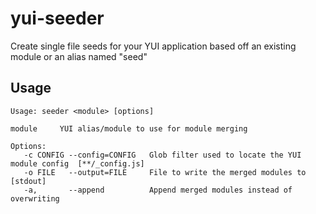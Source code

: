 yui-seeder
==========

Create single file seeds for your YUI application based off an existing module or an alias named "seed"

## Usage ##

```
Usage: seeder <module> [options]

module     YUI alias/module to use for module merging

Options:
   -c CONFIG --config=CONFIG   Glob filter used to locate the YUI module config  [**/_config.js]
   -o FILE   --output=FILE     File to write the merged modules to  [stdout]
   -a,       --append          Append merged modules instead of overwriting
```
